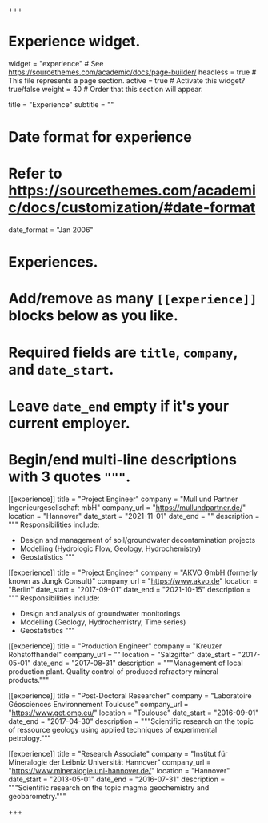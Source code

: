 +++
# Experience widget.
widget = "experience"  # See https://sourcethemes.com/academic/docs/page-builder/
headless = true  # This file represents a page section.
active = true  # Activate this widget? true/false
weight = 40  # Order that this section will appear.

title = "Experience"
subtitle = ""

# Date format for experience
#   Refer to https://sourcethemes.com/academic/docs/customization/#date-format
date_format = "Jan 2006"

# Experiences.
#   Add/remove as many `[[experience]]` blocks below as you like.
#   Required fields are `title`, `company`, and `date_start`.
#   Leave `date_end` empty if it's your current employer.
#   Begin/end multi-line descriptions with 3 quotes `"""`.
[[experience]]
  title = "Project Engineer"
  company = "Mull und Partner Ingenieurgesellschaft mbH"
  company_url = "https://mullundpartner.de/"
  location = "Hannover"
  date_start = "2021-11-01"
  date_end = ""
  description = """
  Responsibilities include:
  
  * Design and management of soil/groundwater decontamination projects 
  * Modelling (Hydrologic Flow, Geology, Hydrochemistry)
  * Geostatistics
  """

[[experience]]
  title = "Project Engineer"
  company = "AKVO GmbH (formerly known as Jungk Consult)"
  company_url = "https://www.akvo.de"
  location = "Berlin"
  date_start = "2017-09-01"
  date_end = "2021-10-15"
  description = """
  Responsibilities include:
  
  * Design and analysis of groundwater monitorings 
  * Modelling (Geology, Hydrochemistry, Time series)
  * Geostatistics
  """

[[experience]]
  title = "Production Engineer"
  company = "Kreuzer Rohstoffhandel"
  company_url = ""
  location = "Salzgitter"
  date_start = "2017-05-01"
  date_end = "2017-08-31"
  description = """Management of local production plant. Quality control of produced refractory mineral products."""
  
[[experience]]
  title = "Post-Doctoral Researcher"
  company = "Laboratoire Géosciences Environnement Toulouse"
  company_url = "https://www.get.omp.eu/"
  location = "Toulouse"
  date_start = "2016-09-01"
  date_end = "2017-04-30"
  description = """Scientific research on the topic of ressource geology using applied techniques of experimental petrology."""  

[[experience]]
  title = "Research Associate"
  company = "Institut für Mineralogie der Leibniz Universität Hannover"
  company_url = "https://www.mineralogie.uni-hannover.de/"
  location = "Hannover"
  date_start = "2013-05-01"
  date_end = "2016-07-31"
  description = """Scientific research on the topic magma geochemistry and geobarometry.""" 

+++
